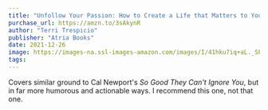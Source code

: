 ```yaml
---
title: "Unfollow Your Passion: How to Create a Life that Matters to You"
purchase_url: https://amzn.to/3sAkynR
author: "Terri Trespicio"
publisher: "Atria Books"
date: 2021-12-26
image: https://images-na.ssl-images-amazon.com/images/I/41hku7iq+aL._SL75_.jpg
tags:
---
```


Covers similar ground to Cal Newport's _So Good They Can't Ignore You_, but in
far more humorous and actionable ways. I recommend this one, not that one.
